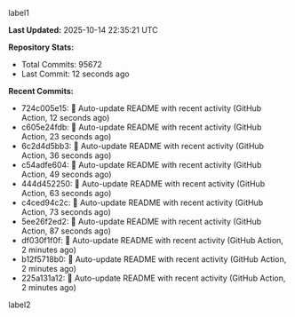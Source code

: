 
label1 
<!-- ACTIVITY_START -->
**Last Updated:** 2025-10-14 22:35:21 UTC

**Repository Stats:**
- Total Commits: 95672
- Last Commit: 12 seconds ago

**Recent Commits:**
- 724c005e15: 🤖 Auto-update README with recent activity (GitHub Action, 12 seconds ago)
- c605e24fdb: 🤖 Auto-update README with recent activity (GitHub Action, 23 seconds ago)
- 6c2d4d5bb3: 🤖 Auto-update README with recent activity (GitHub Action, 36 seconds ago)
- c54adfe604: 🤖 Auto-update README with recent activity (GitHub Action, 49 seconds ago)
- 444d452250: 🤖 Auto-update README with recent activity (GitHub Action, 63 seconds ago)
- c4ced94c2c: 🤖 Auto-update README with recent activity (GitHub Action, 73 seconds ago)
- 5ee26f2ed2: 🤖 Auto-update README with recent activity (GitHub Action, 87 seconds ago)
- df030f1f0f: 🤖 Auto-update README with recent activity (GitHub Action, 2 minutes ago)
- b12f5718b0: 🤖 Auto-update README with recent activity (GitHub Action, 2 minutes ago)
- 225a131a12: 🤖 Auto-update README with recent activity (GitHub Action, 2 minutes ago)
<!-- ACTIVITY_END -->

label2
